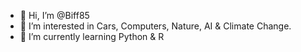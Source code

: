 - 👋 Hi, I’m @Biff85
- 👀 I’m interested in Cars, Computers, Nature, AI & Climate Change.
- 🌱 I’m currently learning Python & R

<!---
Biff85/Biff85 is a ✨ special ✨ repository because its `README.md` (this file) appears on your GitHub profile.
You can click the Preview link to take a look at your changes.
--->
